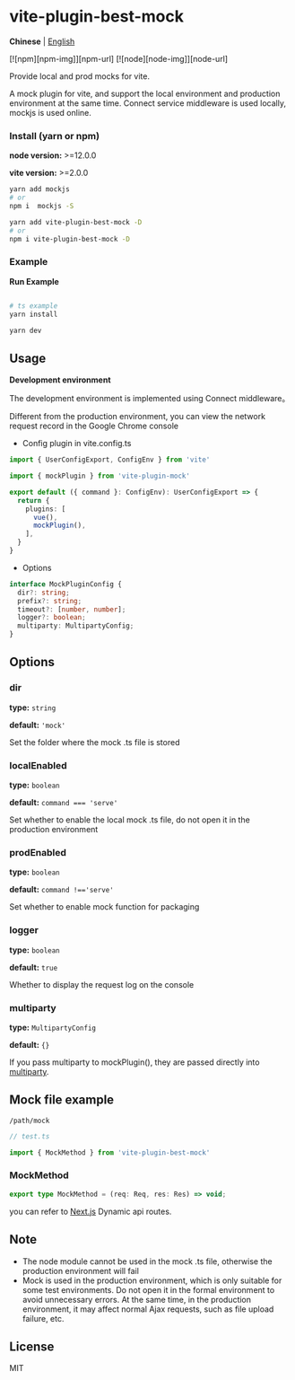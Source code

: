 # vite-plugin-best-mock

**Chinese** | [English](./README.md)

[![npm][npm-img]][npm-url] [![node][node-img]][node-url]

Provide local and prod mocks for vite.

A mock plugin for vite, and support the local environment and production environment at the same time. Connect service middleware is used locally, mockjs is used online.

### Install (yarn or npm)

**node version:** >=12.0.0

**vite version:** >=2.0.0

```bash
yarn add mockjs
# or
npm i  mockjs -S
```

```bash
yarn add vite-plugin-best-mock -D
# or
npm i vite-plugin-best-mock -D
```

### Example

**Run Example**

```bash

# ts example
yarn install

yarn dev

```

## Usage

**Development environment**

The development environment is implemented using Connect middleware。

Different from the production environment, you can view the network request record in the Google Chrome console

- Config plugin in vite.config.ts

```ts
import { UserConfigExport, ConfigEnv } from 'vite'

import { mockPlugin } from 'vite-plugin-mock'

export default ({ command }: ConfigEnv): UserConfigExport => {
  return {
    plugins: [
      vue(),
      mockPlugin(),
    ],
  }
}
```

- Options

```ts
interface MockPluginConfig {
  dir?: string;
  prefix?: string;
  timeout?: [number, number];
  logger?: boolean;
  multiparty: MultipartyConfig;
}
```

## Options

### dir

**type:** `string`

**default:** `'mock'`

Set the folder where the mock .ts file is stored

### localEnabled

**type:** `boolean`

**default:** `command === 'serve'`

Set whether to enable the local mock .ts file, do not open it in the production environment

### prodEnabled

**type:** `boolean`

**default:** `command !=='serve'`

Set whether to enable mock function for packaging

### logger

**type:** `boolean`

**default:** `true`

Whether to display the request log on the console

### multiparty

**type:** `MultipartyConfig`

**default:** `{}`

If you pass multiparty to mockPlugin(), they are passed directly into [multiparty](https://www.npmjs.com/package/multiparty).

## Mock file example

`/path/mock`

```ts
// test.ts

import { MockMethod } from 'vite-plugin-best-mock'

```

### MockMethod

```ts
export type MockMethod = (req: Req, res: Res) => void;
```

you can refer to [Next.js](https://nextjs.org/docs/api-routes/dynamic-api-routes) Dynamic api routes.

## Note

- The node module cannot be used in the mock .ts file, otherwise the production environment will fail
- Mock is used in the production environment, which is only suitable for some test environments. Do not open it in the formal environment to avoid unnecessary errors. At the same time, in the production environment, it may affect normal Ajax requests, such as file upload failure, etc.

## License

MIT
